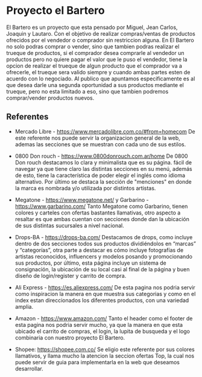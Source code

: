 # Proyecto el Bartero
El Bartero es un proyecto que esta pensado por Miguel, Jean Carlos, Joaquin y Lautaro. Con el objetivo de realizar compras/ventas de productos ofrecidos por el vendedor o comprador sin restriccion alguna. En El Bartero no solo podras comprar o vender, sino que tambien podras realizar el trueque de productos, si el comprador desea comprarle al vendedor un productos pero no quiere pagar el valor que le puso el vendedor, tiene la opcion de realizar el trueque de algun producto que el comprador va a ofrecerle, el trueque sera valido siempre y cuando ambas partes esten de acuerdo con lo negociado.
Al publico que apuntamos especificamente es al que desea darle una segunda oportunidad a sus productos mediante el trueque, pero no esta limitado a eso, sino que tambien podremos comprar/vender productos nuevos.

## Referentes
- Mercado Libre - https://www.mercadolibre.com.co/#from=homecom
    De este referente nos puede servir la organizacion general de la web, ademas las secciones que se muestran con cada uno de sus estilos.

- 0800 Don rouch - https://www.0800donrouch.com.ar/home
    De 0800 Don rouch destacamos lo clara y minimalista que es su página. fácil de navegar ya que tiene claro las distintas secciones en su menú, además de esto, tiene     la característica de poder elegir el inglés como idioma alternativo. Por último se destaca la sección de "menciones" en donde la marca es nombrada y/o utilizada       por distintos artistas.
    
- Megatone - https://www.megatone.net/ y Garbarino - https://www.garbarino.com/
    Tanto Megatone como Garbarino, tienen colores y carteles con ofertas bastantes llamativas, otro aspecto a resaltar es que ambas cuentan con secciones donde dan la     ubicación de sus distintas sucursales a nivel nacional.
    
- Drops-BA - https://drops-ba.com/ 
    Destacamos de drops, como incluye dentro de dos secciones todos sus productos dividiéndolos en “marcas” y “categorías”, otra parte a destacar es cómo incluye           fotografías de artistas reconocidos, influencers y modelos posando y promocionando sus productos, por último, esta página incluye un sistema de consignación, la       ubicación de su local casi al final de la página y buen diseño de login/register y carrito de compra.
    
- Ali Express - https://es.aliexpress.com/ 
    De esta pagina nos podria servir como inspiracion la manera en que muestra sus categorias y como en el index estan direccionados los diferentes productos, con una     variedad amplia.
    
- Amazon - https://www.amazon.com/
    Tanto el header como el footer de esta pagina nos podria servir mucho, ya que la manera en que esta ubicado el carrito de compras, el login, la lupita de busqueda     y el logo combinaria con nuestro proyecto El Bartero.

- Shopee: https://shopee.com.co/
    Se eligio este referente por sus colores llamativos, y llama mucho la atencion la seccion ofertas Top, la cual nos puede servir de guia para implementarla en la       web que deseamos desarrollar.
